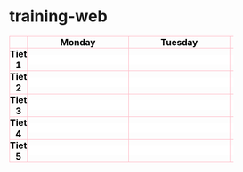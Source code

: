 ﻿# training-web
<!DOCTYPE html>
<html>
  <body>
    <table style="width:80% ">
        <tr>
            <th>
            </th>
            <th>
         Monday
            </th>
            <th>
         Tuesday
               </th>
               <th>
            Wednesday
               </th>
               <th>
           Thursday
               </th>
               <th>
                 Friday
            </th>
        </tr>
        <tr>
            <th>
               Tiet 1
            </th>
            <td>
  <input type="text" name="thoikhoabieu" id="thoikhoahieu">
            </td>
            <td>
                <input type="text" name="thoikhoabieu" id="thoikhoahieu">
            </td>
            <td>
                <input type="text" name="thoikhoabieu" id="thoikhoahieu">
               </td>
               <td>
                <input type="text" name="thoikhoabieu" id="thoikhoahieu">
               </td>
               <td>
                <input type="text" name="thoikhoabieu" id="thoikhoahieu">
               </td>
        </tr>
        <tr>
            <th>
           Tiet 2
            </th>
            <td>
                <input type="text" name="thoikhoabieu" id="thoikhoahieu">
            </td>
            <td>
                <input type="text" name="thoikhoabieu" id="thoikhoahieu">
               </td>
               <td>
                <input type="text" name="thoikhoabieu" id="thoikhoahieu">
               </td>
               <td>
                <input type="text" name="thoikhoabieu" id="thoikhoahieu">
               </td>
               <td>
                <input type="text" name="thoikhoabieu" id="thoikhoahieu">
               </td>
        </tr>
        <tr>
            <th>
             Tiet 3
            </th>
            <td>
                <input type="text" name="thoikhoabieu" id="thoikhoahieu">
            </td>
            <td>
                <input type="text" name="thoikhoabieu" id="thoikhoahieu">
                </td>
               <td>
                <input type="text" name="thoikhoabieu" id="thoikhoahieu">
               </td>
               <td>
                <input type="text" name="thoikhoabieu" id="thoikhoahieu">
               </td>
               <td>
                <input type="text" name="thoikhoabieu" id="thoikhoahieu">
               </td>
        </tr>
        <tr>
            <th>
         Tiet 4
            </th>
            <td>
                <input type="text" name="thoikhoabieu" id="thoikhoahieu">
            </td>
            <td>
                <input type="text" name="thoikhoabieu" id="thoikhoahieu">
               </td>
               <td>
                <input type="text" name="thoikhoabieu" id="thoikhoahieu">
               </td>
               <td>
                <input type="text" name="thoikhoabieu" id="thoikhoahieu">
               </td>
               <td>
                <input type="text" name="thoikhoabieu" id="thoikhoahieu"> 
               </td>
        </tr>
        <tr>
            <th>
           Tiet 5
            </th>
            <td>
                <input type="text" name="thoikhoabieu" id="thoikhoahieu">
            </td>
            <td>
                <input type="text" name="thoikhoabieu" id="thoikhoahieu">
               </td>
               <td>
                <input type="text" name="thoikhoabieu" id="thoikhoahieu">
               </td>
               <td>
                <input type="text" name="thoikhoabieu" id="thoikhoahieu">
               </td>
               <td>
                <input type="text" name="thoikhoabieu" id="thoikhoahieu">
               </td>
        </tr>
    </table>
  </body>
</html>
<style>
 th, td{
     border: 1px solid black;
  border-collapse: collapse;
  text-align: center;
  padding: 0.1px;
     border-color:pink ;
     color:black;
 }
 input{
     border: none;
 }
</style>
